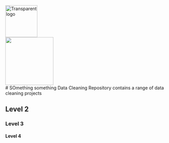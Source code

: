 <img width="100" alt="Transparent logo" src="https://github.com/user-attachments/assets/de0e28db-03ad-4a0c-b02e-d4f3ed0c4b5c" />
<br /> 

<img width="150" alt=" " src="https://raw.githubusercontent.com/unbox-analtytics/Portfolio/main/Unbox%20Analytics/Button%201.png" />



<br /> 
# SOmething something
Data Cleaning
Repository contains a range of data cleaning projects



## Level 2
### Level 3
#### Level 4


